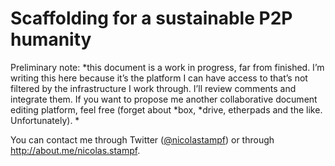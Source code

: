 Scaffolding for a sustainable P2P humanity
=======

Preliminary note: *this document is a work in progress, far from finished. I’m writing this here because it’s the platform I can have access to that’s not filtered by the infrastructure I work through. I’ll review comments and integrate them. If you want to propose me another collaborative document editing platform, feel free (forget about *box, *drive, etherpads and the like. Unfortunately). *

You can contact me through Twitter ([@nicolastampf](http://twitter.com/nicolasstampf)) or through http://about.me/nicolas.stampf.
